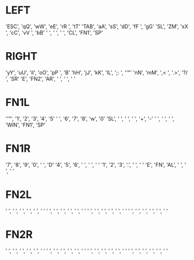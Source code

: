 # LEFT
'ESC',	'qQ',	'wW',	'eE',	'rR ',	'tT'
'TAB',	'aA',	'sS',	'dD',	'fF ',	'gG'
'SL',	'ZM',	'xX	',	'cC',	'vV ',	'bB'
' ',	' ',	' ',	'CL',	'FN1',	'SP'
# RIGHT
'yY',	'uU',	'iI',	'oO',	'pP ',	'B'
'hH',	'jJ',	'kK',	'lL',	';: ',	'\'"'
'nN',	'mM',	',<	',	'.>',	'?/ ',	'SR'
'E',	'FN2',	'AR',	' ',	' ',	' '
# FN1L
'\'"',	'1',	'2',	'3',	'4',	'5'
' ',	'6',	'7',	'8',	'w',	'0'
'SL',	' ',	' ',	' ',	'+',	'-'
' ',	' ',	' ',	'WIN',	'FN1',	'SP'
# FN1R
'7',	'8',	'9',	'0',	' ',	'D'
'4',	'5',	'6',	' ',	' ',	' '
'1',	'2',	'3',	'.',	' ',	' '
'E',	'FN',	'AL',	' ',	' ',	' '
# FN2L
' ',	' ',	' ',	' ',	' ',	' '
' ',	' ',	' ',	' ',	' ',	' '
' ',	' ',	' ',	' ',	' ',	' '
' ',	' ',	' ',	' ',	' ',	' '
# FN2R
' ',	' ',	' ',	' ',	' ',	' '
' ',	' ',	' ',	' ',	' ',	' '
' ',	' ',	' ',	' ',	' ',	' '
' ',	' ',	' ',	' ',	' ',	' '
